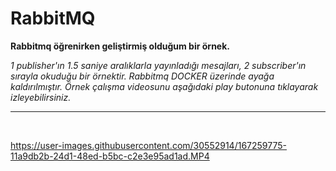 # RabbitMQ
**Rabbitmq öğrenirken geliştirmiş olduğum bir örnek.**

*1 publisher'ın 1.5 saniye aralıklarla yayınladığı mesajları, 2 subscriber'ın sırayla okuduğu bir örnektir.* 
*Rabbitmq DOCKER üzerinde ayağa kaldırılmıştır.
Örnek çalışma videosunu aşağıdaki play butonuna tıklayarak izleyebilirsiniz.*



<hr/>
<br/>

https://user-images.githubusercontent.com/30552914/167259775-11a9db2b-24d1-48ed-b5bc-c2e3e95ad1ad.MP4
